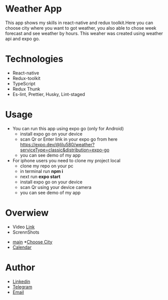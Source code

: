 # Weather App
This app shows my skills in react-native and redux toolkit.Here you can choose city where you want to got weather, you also able to chose week forecast and see weather by hours.
This weaher was created using weather api and expo go.
# Technologies
- React-native
- Redux-toolkit
- TypeScript
- Redux Thunk
- Es-lint, Prettier, Husky, Lint-staged
# Usage
- You can run this app using expo go (only for Android)
  * install expo go on your device
  * scan Qr or Enter link in your expo go from here https://expo.dev/@lilu580/weather?serviceType=classic&distribution=expo-go
  * you can see demo of my app
- For iphone users you need to clone my project local
  * clone my repo on your pc
  * in terminal run **npm i**
  * next run **expo start** 
  * install expo go on your device
  * scan Qr using your device camera
  * you can see demo of my app
# Overwiew
- Video [Link](https://vimeo.com/834027502?share=copy)
- ScrennShots
 * [main](https://prnt.sc/6lkMScoYHEaX)
 *[Choose City](https://prnt.sc/PoJAjL3s6_iU)
 * [Calendar](https://prnt.sc/veRfuaz1zrBJ)
# Author
- [Linkedin](https://www.linkedin.com/in/bogdan-maliuta-217048274/)
- [Telegram](https://t.me/lilu580)
- [Email](bogdanmaliutawork@gmail.com)
